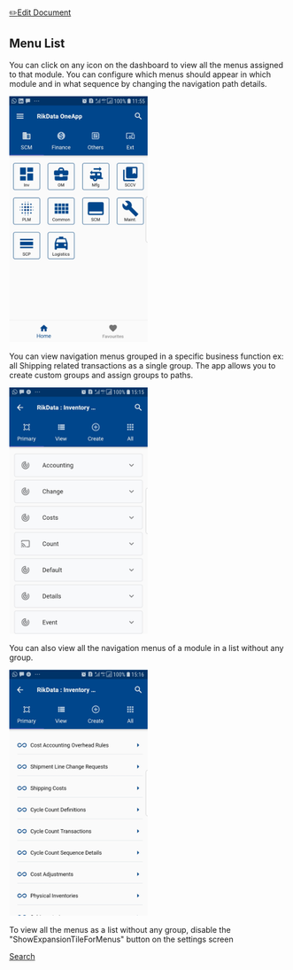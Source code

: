 <span class="top-message float-right">[:pencil2:Edit Document](https://github.com/rikdata/rikdata.github.io/edit/main/navigation/README.md)</span>
## Menu List

 You can click on any icon on the dashboard to view all the menus assigned to that module. 
 You can configure which menus should appear in which module and in what sequence by changing the navigation path details.

 <img src="/images/ScreenShots/dashboard/Screenshot_20201102-115528.jpg" width="250"/>
 
 You can view navigation menus grouped in a specific business function ex: all Shipping related transactions as a single group.
 The app allows you to create custom groups and assign groups to paths.

<img src="/images/ScreenShots/navigation/Screenshot_20201102-151528.jpg" width="250"/>

 You can also view all the navigation menus of a module in a list without any group. 

<img src="/images/ScreenShots/navigation/Screenshot_20201102-151626.jpg" width="250"/>

 To view all the menus as a list without any group, disable the "ShowExpansionTileForMenus" button on the settings screen
 
 <a class="btn btn-light float-right" href="#/search/" role="button">Search</a>
